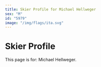 ```yaml
---
title: Skier Profile for Michael Hellweger
sex: "M"
id: "5979"
image: "/img/flags/ita.svg" 
---
```


# Skier Profile

This page is for: Michael Hellweger.
    